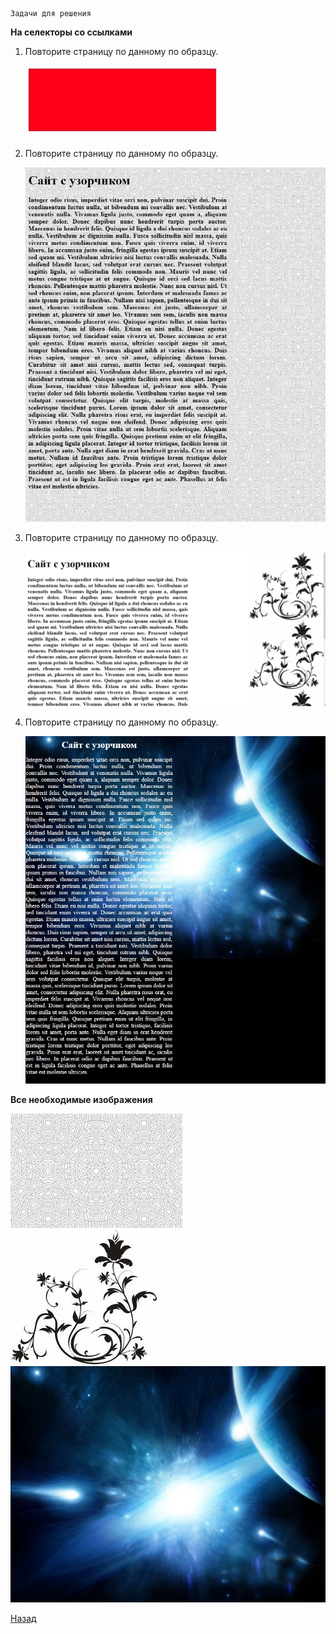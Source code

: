     Задачи для решения

**На селекторы со ссылками**
 
1. Повторите страницу по данному по образцу.

   ![Повторите страницу по данному по образцу](img/1.jpg)
   
2. Повторите страницу по данному по образцу.
   
   ![Повторите страницу по данному по образцу](img/2.jpg)
   
3. Повторите страницу по данному по образцу.
   
   ![Повторите страницу по данному по образцу](img/3.jpg)
   
4. Повторите страницу по данному по образцу.

   ![Повторите страницу по данному по образцу](img/4.jpg)
   
**Все необходимые изображения**

   ![Повторите страницу по данному по образцу](img/fon.jpg) ![Повторите страницу по данному по образцу](img/fon1.jpg) ![Повторите страницу по данному по образцу](img/space.jpg)   
   
[Назад](https://github.com/KinShish/learning_task_1/tree/master/7)